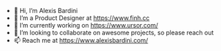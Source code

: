 - 👋 Hi, I’m Alexis Bardini
- 👀 I’m a Product Designer at https://www.finh.cc
- 🌱 I’m currently working on https://www.ursor.com/
- 💞️ I’m looking to collaborate on awesome projects, so please reach out
- 📫 Reach me at https://www.alexisbardini.com/

<!---
alexiscreative/alexiscreative is a ✨ special ✨ repository because its `README.md` (this file) appears on your GitHub profile.
You can click the Preview link to take a look at your changes.
--->

